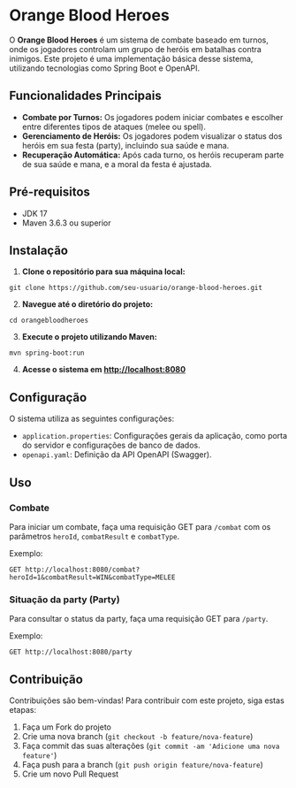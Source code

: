# Orange Blood Heroes

O **Orange Blood Heroes** é um sistema de combate baseado em turnos, onde os jogadores controlam um grupo de heróis em batalhas contra inimigos. Este projeto é uma implementação básica desse sistema, utilizando tecnologias como Spring Boot e OpenAPI.

## Funcionalidades Principais

- **Combate por Turnos:** Os jogadores podem iniciar combates e escolher entre diferentes tipos de ataques (melee ou spell).
- **Gerenciamento de Heróis:** Os jogadores podem visualizar o status dos heróis em sua festa (party), incluindo sua saúde e mana.
- **Recuperação Automática:** Após cada turno, os heróis recuperam parte de sua saúde e mana, e a moral da festa é ajustada.

## Pré-requisitos

- JDK 17
- Maven 3.6.3 ou superior

## Instalação

1. **Clone o repositório para sua máquina local:**
   
```
git clone https://github.com/seu-usuario/orange-blood-heroes.git
```

2. **Navegue até o diretório do projeto:**

```
cd orangebloodheroes
```

3. **Execute o projeto utilizando Maven:**

```
mvn spring-boot:run
```

4. **Acesse o sistema em [http://localhost:8080](http://localhost:8080)**

## Configuração

O sistema utiliza as seguintes configurações:

- `application.properties`: Configurações gerais da aplicação, como porta do servidor e configurações de banco de dados.
- `openapi.yaml`: Definição da API OpenAPI (Swagger).

## Uso

### Combate

Para iniciar um combate, faça uma requisição GET para `/combat` com os parâmetros `heroId`, `combatResult` e `combatType`.

Exemplo:

```
GET http://localhost:8080/combat?heroId=1&combatResult=WIN&combatType=MELEE
```

### Situação da party (Party)

Para consultar o status da party, faça uma requisição GET para `/party`.

Exemplo:

```
GET http://localhost:8080/party
```

## Contribuição

Contribuições são bem-vindas! Para contribuir com este projeto, siga estas etapas:

1. Faça um Fork do projeto
2. Crie uma nova branch (`git checkout -b feature/nova-feature`)
3. Faça commit das suas alterações (`git commit -am 'Adicione uma nova feature'`)
4. Faça push para a branch (`git push origin feature/nova-feature`)
5. Crie um novo Pull Request

